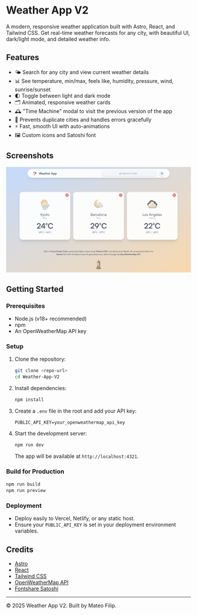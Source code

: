 # Weather App V2

A modern, responsive weather application built with Astro, React, and Tailwind CSS. Get real-time weather forecasts for any city, with beautiful UI, dark/light mode, and detailed weather info.

## Features

- 🌤️ Search for any city and view current weather details
- 📊 See temperature, min/max, feels like, humidity, pressure, wind, sunrise/sunset
- 🌓 Toggle between light and dark mode
- 🗂️ Animated, responsive weather cards
- 🕰️ "Time Machine" modal to visit the previous version of the app
- 🚫 Prevents duplicate cities and handles errors gracefully
- ⚡ Fast, smooth UI with auto-animations
- 🖼️ Custom icons and Satoshi font

## Screenshots

![Weather App Screenshot](public/icons/v2site.png)

## Getting Started

### Prerequisites

- Node.js (v18+ recommended)
- npm
- An OpenWeatherMap API key

### Setup

1. Clone the repository:
   ```sh
   git clone <repo-url>
   cd Weather-App-V2
   ```
2. Install dependencies:
   ```sh
   npm install
   ```
3. Create a `.env` file in the root and add your API key:
   ```env
   PUBLIC_API_KEY=your_openweathermap_api_key
   ```
4. Start the development server:
   ```sh
   npm run dev
   ```
   The app will be available at `http://localhost:4321`.

### Build for Production

```sh
npm run build
npm run preview
```

### Deployment

- Deploy easily to Vercel, Netlify, or any static host.
- Ensure your `PUBLIC_API_KEY` is set in your deployment environment variables.

## Credits

- [Astro](https://astro.build/)
- [React](https://react.dev/)
- [Tailwind CSS](https://tailwindcss.com/)
- [OpenWeatherMap API](https://openweathermap.org/api)
- [Fontshare Satoshi](https://www.fontshare.com/fonts/satoshi)

---

© 2025 Weather App V2. Built by Mateo Filip.
